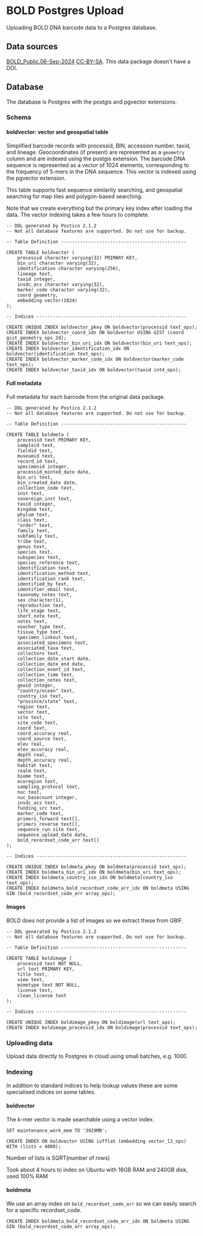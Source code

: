 # BOLD Postgres Upload

Uploading BOLD DNA barcode data to a Postgres database.

## Data sources

[BOLD_Public.06-Sep-2024](https://bench.boldsystems.org/index.php/datapackage?id=BOLD_Public.06-Sep-2024) [CC-BY-SA](https://creativecommons.org/licenses/by-sa/4.0/). This data package doesn't have a DOI.

## Database

The database is Postgres with the postgis and pgvector extensions.

### Schema

#### boldvector: vector and geospatial table

Simplified barcode records with processid, BIN, accession number, taxid, and lineage. Geocoordinates (if present) are represented as a `geometry` column and are indexed using the postgis extension. The barcode DNA sequence is represented as a vector of 1024 elements, corresponding to the frequency of 5-mers in the DNA sequence. This vector is indexed using the pgvector extension.

This table supports fast sequence similarity searching, and geospatial searching for map tiles and polygon-based searching.

Note that we create everything but the primary key index after loading the data. The vector indexing takes a few hours to complete.

```
-- DDL generated by Postico 2.1.2
-- Not all database features are supported. Do not use for backup.

-- Table Definition ----------------------------------------------

CREATE TABLE boldvector (
    processid character varying(32) PRIMARY KEY,
    bin_uri character varying(32),
    identification character varying(256),
    lineage text,
    taxid integer,
    insdc_acs character varying(32),
    marker_code character varying(32),
    coord geometry,
    embedding vector(1024)
);

-- Indices -------------------------------------------------------

CREATE UNIQUE INDEX boldvector_pkey ON boldvector(processid text_ops);
CREATE INDEX boldvector_coord_idx ON boldvector USING GIST (coord gist_geometry_ops_2d);
CREATE INDEX boldvector_bin_uri_idx ON boldvector(bin_uri text_ops);
CREATE INDEX boldvector_identification_idx ON boldvector(identification text_ops);
CREATE INDEX boldvector_marker_code_idx ON boldvector(marker_code text_ops);
CREATE INDEX boldvector_taxid_idx ON boldvector(taxid int4_ops);
```

#### Full metadata

Full metadata for each barcode from the original data package.

```
-- DDL generated by Postico 2.1.2
-- Not all database features are supported. Do not use for backup.

-- Table Definition ----------------------------------------------

CREATE TABLE boldmeta (
    processid text PRIMARY KEY,
    sampleid text,
    fieldid text,
    museumid text,
    record_id text,
    specimenid integer,
    processid_minted_date date,
    bin_uri text,
    bin_created_date date,
    collection_code text,
    inst text,
    sovereign_inst text,
    taxid integer,
    kingdom text,
    phylum text,
    class text,
    "order" text,
    family text,
    subfamily text,
    tribe text,
    genus text,
    species text,
    subspecies text,
    species_reference text,
    identification text,
    identification_method text,
    identification_rank text,
    identified_by text,
    identifier_email text,
    taxonomy_notes text,
    sex character(1),
    reproduction text,
    life_stage text,
    short_note text,
    notes text,
    voucher_type text,
    tissue_type text,
    specimen_linkout text,
    associated_specimens text,
    associated_taxa text,
    collectors text,
    collection_date_start date,
    collection_date_end date,
    collection_event_id text,
    collection_time text,
    collection_notes text,
    geoid integer,
    "country/ocean" text,
    country_iso text,
    "province/state" text,
    region text,
    sector text,
    site text,
    site_code text,
    coord text,
    coord_accuracy real,
    coord_source text,
    elev real,
    elev_accuracy real,
    depth real,
    depth_accuracy real,
    habitat text,
    realm text,
    biome text,
    ecoregion text,
    sampling_protocol text,
    nuc text,
    nuc_basecount integer,
    insdc_acs text,
    funding_src text,
    marker_code text,
    primers_forward text[],
    primers_reverse text[],
    sequence_run_site text,
    sequence_upload_date date,
    bold_recordset_code_arr text[]
);

-- Indices -------------------------------------------------------

CREATE UNIQUE INDEX boldmeta_pkey ON boldmeta(processid text_ops);
CREATE INDEX boldmeta_bin_uri_idx ON boldmeta(bin_uri text_ops);
CREATE INDEX boldmeta_country_iso_idx ON boldmeta(country_iso text_ops);
CREATE INDEX boldmeta_bold_recordset_code_arr_idx ON boldmeta USING GIN (bold_recordset_code_arr array_ops);
```

#### Images

BOLD does not provide a list of images so we extract these from GBIF.

```
-- DDL generated by Postico 2.1.2
-- Not all database features are supported. Do not use for backup.

-- Table Definition ----------------------------------------------

CREATE TABLE boldimage (
    processid text NOT NULL,
    url text PRIMARY KEY,
    title text,
    view text,
    mimetype text NOT NULL,
    license text,
    clean_license text
);

-- Indices -------------------------------------------------------

CREATE UNIQUE INDEX boldimage_pkey ON boldimage(url text_ops);
CREATE INDEX boldimage_processid_idx ON boldimage(processid text_ops);
```

### Uploading data

Upload data directly to Postgres in cloud using small batches, e.g. 1000.

### Indexing

In addition to standard indices to help lookup values these are some specialised indices on some tables.

#### boldvector

The k-mer vector is made searchable using a vector index.

```
SET maintenance_work_mem TO '3929MB';

CREATE INDEX ON boldvector USING ivfflat (embedding vector_l2_ops) WITH (lists = 4000);
```

Number of lists is SQRT(number of rows)

Took about 4 hours to index on Ubuntu with 16GB RAM and 240GB disk, used 100% RAM

#### boldmeta

We use an array index on `bold_recordset_code_arr` so we can easily search for a specific recordset_code.

```
CREATE INDEX boldmeta_bold_recordset_code_arr_idx ON boldmeta USING GIN (bold_recordset_code_arr array_ops);
```





